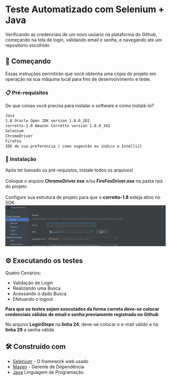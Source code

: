 # Teste Automatizado com Selenium + Java

Verificando as credenciais de um novo usúario na plataforma do Github, começando na tela de login, validando
email e senha, e navegando ate um repositório escolhido

## 🚀 Começando

Essas instruções permitirão que você obtenha uma cópia do projeto em operação na sua máquina local para fins de desenvolvimento e teste.


### 📋 Pré-requisitos

De que coisas você precisa para instalar o software e como instalá-lo?

```
Java
1.8 Oracle Open JDK version 1.8.0_202
corretto-1.8 Amazon Corretto version 1.8.0_342
Selenium
ChromeDriver
FireFox
IDE de sua preferencia ( como sugestão eu indico a IntelliJ)
```

### 🔧 Instalação

Após ter baixado os pré-requistos, instale todos os arquivos!<br>
<br>
Coloque o arquivo **ChromeDriver.exe** e/ou **FireFoxDriver.exe** na pasta raiz do projeto <br>
<br>
Configure sua estrutura de projeto para que o **corretto-1.8** esteja ativo no SDK
<img src="src/picture/SDK.png" alt="img do painel">

## ⚙️ Executando os testes

Quatro Cenários:
* Validação de Login
* Realizando uma Busca
* Acessando o dado Busca
* Efetuando o logout

**Para que os testes sejam executados da forma correta deve-se colocar credenciais válidas de email e senha
previamente registrado no Github**

No arquivo **LoginSteps** na **linha 24**, deve-se colocar o e-mail válido
e na **linha 29** a senha válida


## 🛠️ Construído com

* [Selenium](https://www.selenium.dev/) - O framework web usado
* [Maven](https://maven.apache.org/) - Gerente de Dependência
* [Java](https://www.oracle.com/java/technologies/downloads/#jdk18-windows) Linguagem de Programação






